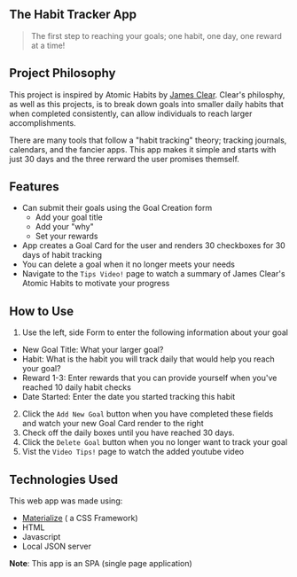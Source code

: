 

## The Habit Tracker App

>The first step to reaching your goals; one habit, one day, one reward at a time!

## Project Philosophy

This project is inspired by Atomic Habits by [James Clear](https://jamesclear.com/). Clear's philosphy, as well as this projects, is to break down goals into smaller daily habits that when completed consistently, can allow individuals to reach larger accomplishments. 

There are many tools that follow a "habit tracking" theory; tracking journals, calendars, and the fancier apps. This app makes it simple and starts with just 30 days and the three rerward the user promises themself. 


## Features
- Can submit their goals using the Goal Creation form
    - Add your goal title 
    - Add your "why"
    - Set your rewards
- App creates a Goal Card for the user and renders 30 checkboxes for 30 days of habit tracking
- You can delete a goal when it no longer meets your needs
- Navigate to the `Tips Video!` page to watch a summary of James Clear's Atomic Habits to motivate your progress

## How to Use

1. Use the left, side Form to enter the following information about your goal
  - New Goal Title: What your larger goal?
  - Habit: What is the habit you will track daily that would help you reach your goal?
  - Reward 1-3: Enter rewards that you can provide yourself when you've reached 10 daily habit checks
  - Date Started: Enter the date you started tracking this habit
2. Click the `Add New Goal` button when you have completed these fields and watch your new Goal Card render to the right
3. Check off the daily boxes until you have reached 30 days.
4. Click the `Delete Goal` button when you no longer want to track your goal
5. Vist the `Video Tips!` page to watch the added youtube video


## Technologies Used

This web app was made using:
- [Materialize](https://materializecss.com/) ( a CSS Framework)
- HTML
- Javascript 
- Local JSON server

**Note**: This app is an SPA (single page application)

